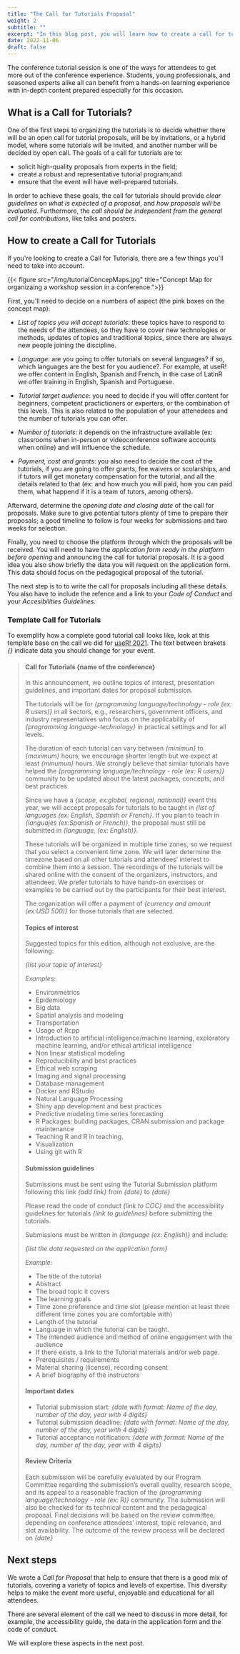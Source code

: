 ```yaml
---
title: "The Call for Tutorials Proposal"
weight: 2
subtitle: ""
excerpt: "In this blog post, you will learn how to create a call for tutorials for a conference."
date: 2022-11-06
draft: false
---
```


The conference tutorial session is one of the ways for attendees to get more out of the conference experience. Students, young professionals, and seasoned experts alike all can benefit from a hands-on learning experience with in-depth content prepared especially for this occasion.

## What is a Call for Tutorials?

One of the first steps to organizing the tutorials is to decide whether there will be an open call for tutorial proposals, will be by invitations, or a hybrid model, where some tutorials will be invited, and another number will be decided by open call. The goals of a call for tutorials are to:

- solicit high-quality proposals from experts in the field;
- create a robust and representative tutorial program;and
- ensure that the event will have well-prepared tutorials.

In order to achieve these goals, the call for tutorials should provide _clear guidelines_ on _what is expected of a proposal_, and _how proposals will be evaluated_. Furthermore, the _call should be independent from the general call for contributions_, like talks and posters.   

## How to create a Call for Tutorials

If you're looking to create a Call for Tutorials, there are a few things you'll need to take into account. 

{{< figure src="/img/tutorialConcepMaps.jpg" title="Concept Map for organizaing a workshop session in a conference.">}}

First, you'll need to decide on a numbers of aspect (the pink boxes on the concept map):

* _List of topics you will accept tutorials_: these topics have to respond to the needs of the attendees, so they have to cover new technologies or methods, updates of topics and traditional topics, since there are always new people joining the discipline.

* _Language_: are you going to offer tutorials on several languages? if so, which languages are the best for you audience?.  For example, at useR! we offer content in English, Spanish and French, in the case of LatinR we offer training in English, Spanish and Portuguese.

* _Tutorial target audience_: you need to decide if you will offer content for beginners, competent practictioners or experters, or the combination of this levels. This is also related to the population of your attenedees and the number of tutorials you can offer.

* _Number of tutorials_: it depends on the infrastructure available (ex: classrooms when in-person or videoconference software accounts when online) and will influence the schedule.

* _Payment, cost and grants_: you also need to decide the cost of the tutorials, if you are going to offer grants, fee waivers or scolarships, and if tutors will get monetary compensation for the tutorial, and all the details related to that (ex: and how much you will paid, how you can paid them, what happend if it is a team of tutors, among others).  


Afterward, determine the _opening date and closing date_ of the call for proposals.  Make sure to give potential tutors plenty of time to prepare their proposals; a good timeline to follow is four weeks for submissions and two weeks for selection. 

Finally, you need to choose the platform through which the proposals will be received. You will need to have the _application form ready in the platform before opening_ and announcing the call for tutorial proposals. It is a good idea you also show briefly the data you will request on the application form. This data should focus on the pedagogical proposal of the tutorial.

The next step is to to write the call for proposals including all these details.  You also have to include the refence and a link to your _Code of Conduct_ and your _Accesibilities Guidelines_. 


### <i class="fas fa-exclamation-circle pr2"></i> Template Call for Tutorials

To exemplify how a complete good tutorial call looks like, look at this template base on the call we did for [useR! 2021](https://user2021.r-project.org).  The text between brakets _{}_ indicate data you should change for your event.

> #### Call for Tutorials {name of the conference}
>
>In this announcement, we outline topics of interest, presentation guidelines, and important dates for proposal submission.
>
>The tutorials will be for _{programming language/technology - role (ex: R users)}_ in all sectors, e.g., researchers, government officers, and industry representatives who focus on the applicability of _{programming language-technology}_ in practical settings and for all levels.
>
>The duration of each tutorial can vary between _{minimun}_ to _{maximum}_ hours, we encourage shorter length but we expect at least _{minumun}_ hours. We strongly believe that similar tutorials have helped the _{programming language/technology - role (ex: R users)}_ community to be updated about the latest packages, concepts, and best practices.
>
>Since we have a _{scope, ex:global, regional, national)}_ event this year, we will accept proposals for tutorials to be taught in _{list of languages (ex: English, Spanish or French}_. If you plan to teach in _{languajes (ex:Spanish or French)}_, the proposal must still be submitted in _{language, (ex: English)}_.
>
>These tutorials will be organized in multiple time zones, so we request that you select a convenient time zone. We will later determine the timezone based on all other tutorials and attendees’ interest to combine them into a session. The recordings of the tutorials will be shared online with the consent of the organizers, instructors, and attendees. We prefer tutorials to have hands-on exercises or examples to be carried out by the participants for their best interest.
>
>The organization will offer a payment of _{currency and amount (ex:USD 500)}_ for those tutorials that are selected.
>
>#### Topics of interest
>Suggested topics for this edition, although not exclusive, are the following:
>
>_{list your topic of interest}_
>
>_Examples:_ 
>* Environmetrics
>* Epidemiology
>* Big data
>* Spatial analysis and modeling
>* Transportation
>* Usage of Rcpp
>* Introduction to artificial intelligence/machine learning, exploratory machine learning, and/or ethical artificial intelligence
>* Non linear statistical modeling
>* Reproducibility and best practices
>* Ethical web scraping
>* Imaging and signal processing
>* Database management
>* Docker and RStudio
>* Natural Language Processing
>* Shiny app development and best practices
>* Predictive modeling time series forecasting
>* R Packages: building packages, CRAN submission and package maintenance
>* Teaching R and R in teaching.
>* Visualization
>* Using git with R
>
>#### Submission guidelines
>
>Submissions must be sent using the Tutorial Submission platform following this link _{add link}_ from _{date}_ to _{date}_
>
>Please read the code of conduct _{link to COC}_ and the accessibility guidelines for tutorials _{link to guidelines}_ before submitting the tutorials.
>
>Submissions must be written in _{language (ex: English)}_ and include:
>
>_{list the data requested on the application form}_
>
>_Example:_ 
>* The title of the tutorial
>* Abstract
>* The broad topic it covers
>* The learning goals
>* Time zone preference and time slot (please mention at least three different time zones you are comfortable with)
>* Length of the tutorial
>* Language in which the tutorial can be taught.
>* The intended audience and method of online engagement with the audience
>* If there exists, a link to the Tutorial materials and/or web page.
>* Prerequisites / requirements
>* Material sharing (license), recording consent
>* A brief biography of the instructors
>
>#### Important dates
>* Tutorial submission start: _{date with format: Name of the day, number of the day, year with 4 digits}_
>* Tutorial submission deadline: _{date with format: Name of the day, number of the day, year with 4 digits}_
>* Tutorial acceptance notification: _{date with format: Name of the day, number of the day, year with 4 digits}_
>
>#### Review Criteria
>
>Each submission will be carefully evaluated by our Program Committee regarding the submission’s overall quality, research scope, and its appeal to a reasonable fraction of the _{programming language/technology - role (ex: R)}_ community.
The submission will also be checked for its technical content and the pedagogical proposal. Final decisions will be based on the review committee, depending on conference attendees’ interest, topic relevance, and slot availability.
The outcome of the review process will be declared on _{date}_

## Next steps

We wrote a _Call for Proposal_ that help to ensure that there is a good mix of tutorials, covering a variety of topics and levels of expertise. This diversity helps to make the event more useful, enjoyable and educational for all attendees.

There are several element of the call we need to discuss in more detail, for example, the accessibility guide, the data in the application form and the code of conduct.

We will explore these aspects in the next post.